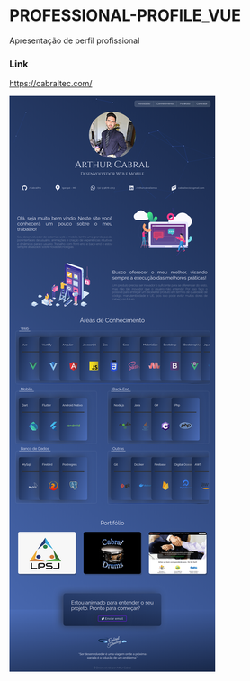# PROFESSIONAL-PROFILE_VUE

Apresentação de perfil profissional

### Link
https://cabraltec.com/

![alt text](https://github.com/CabralPro/PROFESSIONAL-PROFILE_VUE/blob/master/demo_image/demo.png?raw=true)
